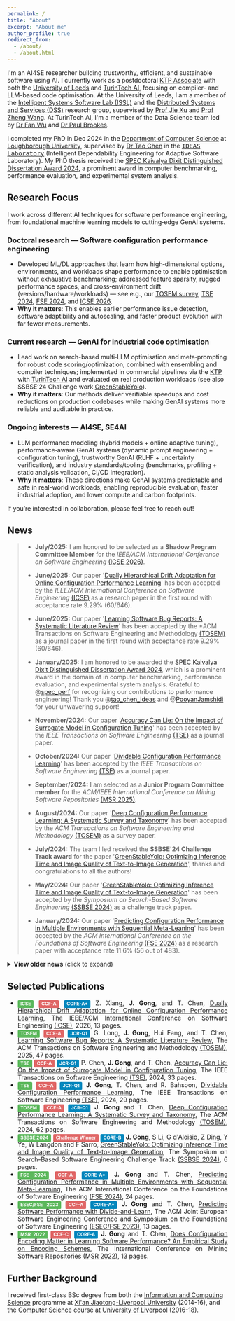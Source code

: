 ```yaml
---
permalink: /
title: "About"
excerpt: "About me"
author_profile: true
redirect_from: 
  - /about/
  - /about.html
---
```


I'm an AI4SE researcher building trustworthy, efficient, and sustainable software using AI. I currently work as a postdoctoral [KTP Associate](https://www.ktp-uk.org/) with both the [University of Leeds](https://www.leeds.ac.uk/) and [TurinTech AI](https://www.turintech.ai/), focusing on compiler- and LLM-based code optimisation.
At the University of Leeds, I am a member of the [Intelligent Systems Software Lab (ISSL)](https://issl-uk.com/) and the [Distributed Systems and Services (DSS)](https://distributed-systems.leeds.ac.uk/) research group, supervised by [Prof Jie Xu](https://eps.leeds.ac.uk/computing/staff/331/professor-jie-xu) and [Prof Zheng Wang](https://zwang4.github.io/). 
At TurinTech AI, I'm a member of the Data Science team led by [Dr Fan Wu](https://scholar.google.com/citations?user=p8z2_usAAAAJ&hl=en) and [Dr Paul Brookes](https://www.linkedin.com/in/paul-brookes-125288b2/).

I completed my PhD in Dec 2024 in the [Department of Computer Science](https://www.lboro.ac.uk/departments/compsci/) at [Loughborough University](https://www.lboro.ac.uk/), supervised by [Dr Tao Chen](https://scholar.google.co.uk/citations?user=K4teyvoAAAAJ&hl=en) in the [<kbd>IDEAS Laboratory</kbd>](https://ideas-labo.github.io/) (Intelligent Dependability Engineering for Adaptive Software Laboratory). My PhD thesis received the [SPEC Kaivalya Dixit Distinguished Dissertation Award 2024](https://research.spec.org/awards/), a prominent award in computer benchmarking, performance evaluation, and experimental system analysis.

## Research Focus
I work across different AI techniques for software performance engineering, from foundational machine learning models to cutting‑edge GenAI systems.

### Doctoral research — Software configuration performance engineering
- Developed ML/DL approaches that learn how high‑dimensional options, environments, and workloads shape performance to enable optimisation without exhaustive benchmarking; addressed feature sparsity, rugged performance spaces, and cross‑environment drift (versions/hardware/workloads) — see e.g., our [TOSEM survey](https://arxiv.org/abs/2403.03322), [TSE 2024](https://arxiv.org/abs/2409.07629), [FSE 2024](https://arxiv.org/abs/2402.03183), and [ICSE 2026](https://arxiv.org/abs/2507.08730).
- **Why it matters**: This 
  enables earlier performance issue detection, 
  software adaptibility and autoscaling, and 
  faster product evolution with far fewer 
  measurements.

### Current research — GenAI for industrial code optimisation
- Lead work on search-based multi‑LLM optimisation and meta‑prompting for robust code scoring/optimization, combined with ensembling and compiler techniques; implemented in commercial pipelines via the [KTP](https://www.ktp-uk.org/) with [TurinTech AI](https://www.turintech.ai/) and evaluated on real production workloads (see also SSBSE’24 Challenge work [GreenStableYolo](https://arxiv.org/abs/2407.14982)).
- **Why it matters**: Our methods deliver verifiable speedups and cost reductions on production codebases while making GenAI systems more reliable and auditable in practice.

### Ongoing interests — AI4SE, SE4AI
- LLM performance modeling (hybrid models + online adaptive tuning), performance‑aware GenAI systems (dynamic prompt engineering + configuration tuning), trustworthy GenAI (RLHF + uncertainty verification), and industry standards/tooling (benchmarks, profiling + static analysis validation, CI/CD integration).
- **Why it matters**: These directions make GenAI 
 systems predictable and safe in real-world 
 workloads, enabling reproducible evaluation, 
 faster industrial adoption, and lower compute 
 and carbon footprints.

If you’re interested in collaboration, please feel free to reach out!

## News
>
>* **July/2025:** I am honored to be selected as a **Shadow Program Committee Member** for the *IEEE/ACM International Conference on Software Engineering* [(ICSE 2026)](https://conf.researchr.org/home/icse-2026).
>
>
>* **June/2025:** Our paper '[Dually Hierarchical Drift Adaptation for Online Configuration Performance Learning](https://arxiv.org/abs/2507.08730)' has been accepted by the *IEEE/ACM International Conference on Software Engineering* [(ICSE)](https://conf.researchr.org/home/icse-2026) as a research paper in the first round with acceptance rate 9.29% (60/646).
>
>
>* **June/2025:** Our paper '[Learning Software Bug Reports: A Systematic Literature Review](https://dl.acm.org/doi/abs/10.1145/3750040)' has been accepted by the *ACM Transactions on Software Engineering and Methodology
[(TOSEM)](https://dl.acm.org/toc/tosem/justaccepted) as a journal paper in the first round with acceptance rate 9.29% (60/646).
>
>
>* **January/2025:** I am honored to be awarded the [SPEC Kaivalya Dixit Distinguished Dissertation Award 2024](https://research.spec.org/news/2025-01-31-00-00-winner-of-spec-kaivalya-dixit-distinguished-dissertation-award-2024/), 
which is a prominent award in the domain of in computer benchmarking, performance evaluation, and experimental system analysis. 
Grateful to @[spec_perf](https://x.com/spec_perf) for recognizing our contributions to performance engineering! Thank you @[tao_chen_ideas](https://x.com/tao_chen_ideas) and @[PooyanJamshidi](https://x.com/PooyanJamshidi) for your unwavering support!
>
> 
>* **November/2024:** Our paper '[Accuracy Can Lie: On the Impact of Surrogate Model in Configuration Tuning](https://ieeexplore.ieee.org/abstract/document/10832565)' has been accepted by the *IEEE Transactions on Software Engineering* [(TSE)](https://ieeexplore.ieee.org/xpl/RecentIssue.jsp?punumber=32) as a journal paper.
>
> 
>* **October/2024:** Our paper '[Dividable Configuration Performance Learning](https://arxiv.org/abs/2409.07629)' has been accepted by the *IEEE Transactions on Software Engineering* [(TSE)](https://ieeexplore.ieee.org/xpl/RecentIssue.jsp?punumber=32) as a journal paper.
>
> 
>* **September/2024:** I am selected as a **Junior Program Committee member** for the *ACM/IEEE International Conference on Mining Software Repositories* [(MSR 2025)](https://conf.researchr.org/home/msr-2025).
>
> 
>* **August/2024:** Our paper '[Deep Configuration Performance Learning: A Systematic Survey and Taxonomy](https://arxiv.org/abs/2403.03322)' has been accepted by the *ACM Transactions on Software Engineering and Methodology* [(TOSEM)](https://dl.acm.org/journal/tosem) as a survey paper.
>
> 
>* **July/2024:** The team I led received the **SSBSE'24 Challenge Track award** for the paper '[GreenStableYolo: Optimizing Inference Time and Image Quality of Text-to-Image Generation](https://arxiv.org/abs/2407.14982)', thanks and 
congratulations to all the authors!  
>
> 
>* **May/2024:** Our paper '[GreenStableYolo: Optimizing Inference Time and Image Quality of Text-to-Image Generation](https://arxiv.org/abs/2407.14982)' has been accepted by the *Symposium on Search-Based Software Engineering* [(SSBSE 2024)](https://conf.researchr.org/track/ssbse-2024/ssbse-2024-challenge) as a challenge track paper. 
>
> 
>* **January/2024:** Our paper '[Predicting Configuration Performance in Multiple Environments with Sequential Meta-Leaning](https://arxiv.org/abs/2402.03183)' has been accepted by the *ACM International Conference on the Foundations of Software Engineering* [(FSE 2024)](https://conf.researchr.org/home/fse-2024) as a research paper with acceptance rate 11.6% (56 out of 483). 
>
>

<details>
  <summary><b>View older news</b> (click to expand)</summary>

- **May/2023:** Our paper '[Predicting Software Performance with Divide-and-Learn](https://arxiv.org/pdf/2306.06651)' has been accepted by the *ACM Joint European Software Engineering Conference and Symposium on the Foundations of Software Engineering* [(ESEC/FSE 2023)](https://2023.esec-fse.org/) as a research paper with two strong accepts and no revision requested; acceptance rate 12.7% (60/473).

- **May/2022:** Our paper '[Does Configuration Encoding Matter in Learning Software Performance? An Empirical Study on Encoding Schemes](https://arxiv.org/abs/2203.15988)' has been accepted by the *19th International Conference on Mining Software Repositories* [(MSR 2022)](https://conf.researchr.org/details/msr-2022/msr-2022-technical-papers/1/Does-Configuration-Encoding-Matter-in-Learning-Software-Performance-An-Empirical-Stu) as a technical paper, with an acceptance rate of 34% (45/138).

</details>

## Selected Publications
* <div style="text-align: justify"><span style="background-color:#5cb85c;display: inline;padding: .2em .6em .3em;font-size: 75%;font-weight: bold;line-height: 1;color: #ffffff;text-align: center;white-space: nowrap;vertical-align: baseline;border-radius: .25em;">ICSE</span> <span style="background-color:#e06666;display: inline;padding: .2em .6em .3em;font-size: 75%;font-weight: bold;line-height: 1;color: #ffffff;text-align: center;white-space: nowrap;vertical-align: baseline;border-radius: .25em;">CCF-A</span> <span style="background-color:#0087BD;display: inline;padding: .2em .6em .3em;font-size: 75%;font-weight: bold;line-height: 1;color: #ffffff;text-align: center;white-space: nowrap;vertical-align: baseline;border-radius: .25em;">CORE-A*</span> Z. Xiang, <b>J. Gong</b>, and T. Chen, <a href="https://arxiv.org/abs/2507.08730">Dually Hierarchical Drift Adaptation for Online Configuration Performance Learning</a>, The IEEE/ACM International Conference on Software Engineering <a href="https://conf.researchr.org/home/icse-2026">(ICSE)</a>, 2026, 13 pages. </div>

* <div style="text-align: justify"><span style="background-color:#5cb85c;display: inline;padding: .2em .6em .3em;font-size: 75%;font-weight: bold;line-height: 1;color: #ffffff;text-align: center;white-space: nowrap;vertical-align: baseline;border-radius: .25em;">TOSEM</span> <span style="background-color:#e06666;display: inline;padding: .2em .6em .3em;font-size: 75%;font-weight: bold;line-height: 1;color: #ffffff;text-align: center;white-space: nowrap;vertical-align: baseline;border-radius: .25em;">CCF-A</span> <span style="background-color:#0087BD;display: inline;padding: .2em .6em .3em;font-size: 75%;font-weight: bold;line-height: 1;color: #ffffff;text-align: center;white-space: nowrap;vertical-align: baseline;border-radius: .25em;">JCR-Q1</span> G. Long, <b>J. Gong</b>, Hui Fang, and T. Chen, <a href="https://dl.acm.org/doi/abs/10.1145/3750040">Learning Software Bug Reports: A Systematic Literature Review</a>, The ACM Transactions on Software Engineering and Methodology <a href="https://dl.acm.org/toc/tosem/justaccepted">(TOSEM)</a>, 2025, 47 pages. </div>

* <div style="text-align: justify"><span style="background-color:#5cb85c;display: inline;padding: .2em .6em .3em;font-size: 75%;font-weight: bold;line-height: 1;color: #ffffff;text-align: center;white-space: nowrap;vertical-align: baseline;border-radius: .25em;">TSE</span> <span style="background-color:#e06666;display: inline;padding: .2em .6em .3em;font-size: 75%;font-weight: bold;line-height: 1;color: #ffffff;text-align: center;white-space: nowrap;vertical-align: baseline;border-radius: .25em;">CCF-A</span> <span style="background-color:#0087BD;display: inline;padding: .2em .6em .3em;font-size: 75%;font-weight: bold;line-height: 1;color: #ffffff;text-align: center;white-space: nowrap;vertical-align: baseline;border-radius: .25em;">JCR-Q1</span> P. Chen, <b>J. Gong</b>, and T. Chen, <a href="https://ieeexplore.ieee.org/abstract/document/10832565">Accuracy Can Lie: On the Impact of Surrogate Model in Configuration Tuning</a>, The IEEE Transactions on Software Engineering <a href="https://ieeexplore.ieee.org/xpl/RecentIssue.jsp?punumber=32">(TSE)</a>, 2024, 33 pages. </div>

* <div style="text-align: justify"><span style="background-color:#5cb85c;display: inline;padding: .2em .6em .3em;font-size: 75%;font-weight: bold;line-height: 1;color: #ffffff;text-align: center;white-space: nowrap;vertical-align: baseline;border-radius: .25em;">TSE</span> <span style="background-color:#e06666;display: inline;padding: .2em .6em .3em;font-size: 75%;font-weight: bold;line-height: 1;color: #ffffff;text-align: center;white-space: nowrap;vertical-align: baseline;border-radius: .25em;">CCF-A</span> <span style="background-color:#0087BD;display: inline;padding: .2em .6em .3em;font-size: 75%;font-weight: bold;line-height: 1;color: #ffffff;text-align: center;white-space: nowrap;vertical-align: baseline;border-radius: .25em;">JCR-Q1</span> <b>J. Gong</b>, T. Chen, and R. Bahsoon, <a href="https://arxiv.org/abs/2409.07629">Dividable Configuration Performance Learning</a>, The IEEE Transactions on Software Engineering <a href="https://ieeexplore.ieee.org/xpl/RecentIssue.jsp?punumber=32">(TSE)</a>, 2024, 29 pages. </div>

* <div style="text-align: justify"><span style="background-color:#5cb85c;display: inline;padding: .2em .6em .3em;font-size: 75%;font-weight: bold;line-height: 1;color: #ffffff;text-align: center;white-space: nowrap;vertical-align: baseline;border-radius: .25em;">TOSEM</span> <span style="background-color:#e06666;display: inline;padding: .2em .6em .3em;font-size: 75%;font-weight: bold;line-height: 1;color: #ffffff;text-align: center;white-space: nowrap;vertical-align: baseline;border-radius: .25em;">CCF-A</span> <span style="background-color:#0087BD;display: inline;padding: .2em .6em .3em;font-size: 75%;font-weight: bold;line-height: 1;color: #ffffff;text-align: center;white-space: nowrap;vertical-align: baseline;border-radius: .25em;">JCR-Q1</span> <b>J. Gong</b> and T. Chen, <a href="https://arxiv.org/abs/2403.03322">Deep Configuration Performance Learning: A Systematic Survey and Taxonomy</a>, The ACM Transactions on Software Engineering and Methodology <a href="https://dl.acm.org/journal/tosem">(TOSEM)</a>, 2024, 62 pages. </div>

* <div style="text-align: justify"><span style="background-color:#5cb85c;display: inline;padding: .2em .6em .3em;font-size: 75%;font-weight: bold;line-height: 1;color: #ffffff;text-align: center;white-space: nowrap;vertical-align: baseline;border-radius: .25em;">SSBSE 2024</span> <span style="background-color:#e06666;display: inline;padding: .2em .6em .3em;font-size: 75%;font-weight: bold;line-height: 1;color: #ffffff;text-align: center;white-space: nowrap;vertical-align: baseline;border-radius: .25em;">Challenge Winner</span> <span style="background-color:#0087BD;display: inline;padding: .2em .6em .3em;font-size: 75%;font-weight: bold;line-height: 1;color: #ffffff;text-align: center;white-space: nowrap;vertical-align: baseline;border-radius: .25em;">CORE-B</span> <b>J. Gong</b>, S Li, G d'Aloisio, Z Ding, Y Ye, W Langdon and F Sarro, <a href="https://arxiv.org/abs/2407.14982">GreenStableYolo: Optimizing Inference Time and Image Quality of Text-to-Image Generation</a>, The Symposium on Search-Based Software Engineering Challenge Track <a href="https://conf.researchr.org/track/ssbse-2024/ssbse-2024-challenge">(SSBSE 2024)</a>, 6 pages. </div>

* <div style="text-align: justify"><span style="background-color:#5cb85c;display: inline;padding: .2em .6em .3em;font-size: 75%;font-weight: bold;line-height: 1;color: #ffffff;text-align: center;white-space: nowrap;vertical-align: baseline;border-radius: .25em;">FSE 2024</span> <span style="background-color:#e06666;display: inline;padding: .2em .6em .3em;font-size: 75%;font-weight: bold;line-height: 1;color: #ffffff;text-align: center;white-space: nowrap;vertical-align: baseline;border-radius: .25em;">CCF-A</span> <span style="background-color:#0087BD;display: inline;padding: .2em .6em .3em;font-size: 75%;font-weight: bold;line-height: 1;color: #ffffff;text-align: center;white-space: nowrap;vertical-align: baseline;border-radius: .25em;">CORE-A*</span> <b>J. Gong</b> and T. Chen, <a href="https://arxiv.org/abs/2402.03183">Predicting Configuration Performance in Multiple Environments with Sequential Meta-Learning</a>, The ACM International Conference on the Foundations of Software Engineering <a href="https://conf.researchr.org/home/fse-2024">(FSE 2024)</a>, 24 pages. </div>

* <div style="text-align: justify"><span style="background-color:#5cb85c;display: inline;padding: .2em .6em .3em;font-size: 75%;font-weight: bold;line-height: 1;color: #ffffff;text-align: center;white-space: nowrap;vertical-align: baseline;border-radius: .25em;">ESEC/FSE 2023</span> <span style="background-color:#e06666;display: inline;padding: .2em .6em .3em;font-size: 75%;font-weight: bold;line-height: 1;color: #ffffff;text-align: center;white-space: nowrap;vertical-align: baseline;border-radius: .25em;">CCF-A</span> <span style="background-color:#0087BD;display: inline;padding: .2em .6em .3em;font-size: 75%;font-weight: bold;line-height: 1;color: #ffffff;text-align: center;white-space: nowrap;vertical-align: baseline;border-radius: .25em;">CORE-A*</span> <b>J. Gong</b> and T. Chen, <a href="https://arxiv.org/pdf/2306.06651">Predicting Software Performance with Divide-and-Learn</a>, The ACM Joint European Software Engineering Conference and Symposium on the Foundations of Software Engineering <a href="https://2023.esec-fse.org/">(ESEC/FSE 2023)</a>, 13 pages. </div>

* <div style="text-align: justify"><span style="background-color:#5cb85c;display: inline;padding: .2em .6em .3em;font-size: 75%;font-weight: bold;line-height: 1;color: #ffffff;text-align: center;white-space: nowrap;vertical-align: baseline;border-radius: .25em;">MSR 2022</span> <span style="background-color:#e06666;display: inline;padding: .2em .6em .3em;font-size: 75%;font-weight: bold;line-height: 1;color: #ffffff;text-align: center;white-space: nowrap;vertical-align: baseline;border-radius: .25em;">CCF-C</span> <span style="background-color:#0087BD;display: inline;padding: .2em .6em .3em;font-size: 75%;font-weight: bold;line-height: 1;color: #ffffff;text-align: center;white-space: nowrap;vertical-align: baseline;border-radius: .25em;">CORE-A</span> <b>J. Gong</b> and T. Chen, <a href="https://arxiv.org/abs/2203.15988">Does Configuration Encoding Matter in Learning Software Performance? An Empirical Study on Encoding Schemes</a>, The International Conference on Mining Software Repositories <a href="https://conf.researchr.org/details/msr-2022/msr-2022-technical-papers/1/Does-Configuration-Encoding-Matter-in-Learning-Software-Performance-An-Empirical-Stu">(MSR 2022)</a>, 13 pages. </div>


 

## Further Background
I received first-class BSc degree from both the [Information and Computing Science](https://www.xjtlu.edu.cn/en/study/undergraduate/information-and-computing-science)
programme at [Xi'an Jiaotong-Liverpool University](https://www.xjtlu.edu.cn/) (2014-16), and the [Computer Science](https://www.liverpool.ac.uk/courses/2024/computer-science-bsc-hons) 
course at [University of Liverpool](https://www.liverpool.ac.uk/) (2016-18). 